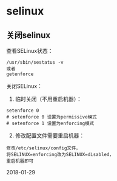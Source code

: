 # selinux

## 关闭selinux

查看SELinux状态：

```
/usr/sbin/sestatus -v
或者
getenforce
```

关闭SELinux：

1. 临时关闭（不用重启机器）：

```
setenforce 0
# setenforce 0 设置为permissive模式
# setenforce 1 设置为enforcing模式
```

2. 修改配置文件需要重启机器：

```
修改/etc/selinux/config文件，
将SELINUX=enforcing改为SELINUX=disabled，
重启机器即可
```

2018-01-29
